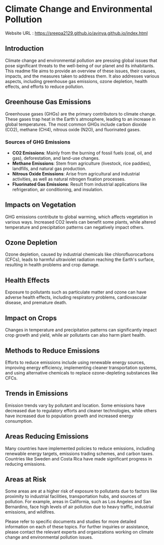 # Climate Change and Environmental Pollution 

Website URL : https://sreepa2129.github.io/avinya.github.io/index.html

## Introduction
Climate change and environmental pollution are pressing global issues that pose significant threats to the well-being of our planet and its inhabitants. This readme file aims to provide an overview of these issues, their causes, impacts, and the measures taken to address them. It also addresses various aspects, including greenhouse gas emissions, ozone depletion, health effects, and efforts to reduce pollution.

## Greenhouse Gas Emissions
Greenhouse gases (GHGs) are the primary contributors to climate change. These gases trap heat in the Earth's atmosphere, leading to an increase in global temperatures. The most common GHGs include carbon dioxide (CO2), methane (CH4), nitrous oxide (N2O), and fluorinated gases. 

### Sources of GHG Emissions
- **CO2 Emissions**: Mainly from the burning of fossil fuels (coal, oil, and gas), deforestation, and land-use changes.
- **Methane Emissions**: Stem from agriculture (livestock, rice paddies), landfills, and natural gas production.
- **Nitrous Oxide Emissions**: Arise from agricultural and industrial activities, as well as natural nitrogen fixation processes.
- **Fluorinated Gas Emissions**: Result from industrial applications like refrigeration, air conditioning, and insulation.

## Impacts on Vegetation
GHG emissions contribute to global warming, which affects vegetation in various ways. Increased CO2 levels can benefit some plants, while altered temperature and precipitation patterns can negatively impact others.

## Ozone Depletion
Ozone depletion, caused by industrial chemicals like chlorofluorocarbons (CFCs), leads to harmful ultraviolet radiation reaching the Earth's surface, resulting in health problems and crop damage.

## Health Effects
Exposure to pollutants such as particulate matter and ozone can have adverse health effects, including respiratory problems, cardiovascular disease, and premature death.

## Impact on Crops
Changes in temperature and precipitation patterns can significantly impact crop growth and yield, while air pollutants can also harm plant health.

## Methods to Reduce Emissions
Efforts to reduce emissions include using renewable energy sources, improving energy efficiency, implementing cleaner transportation systems, and using alternative chemicals to replace ozone-depleting substances like CFCs.

## Trends in Emissions
Emission trends vary by pollutant and location. Some emissions have decreased due to regulatory efforts and cleaner technologies, while others have increased due to population growth and increased energy consumption.

## Areas Reducing Emissions
Many countries have implemented policies to reduce emissions, including renewable energy targets, emissions trading schemes, and carbon taxes. Countries like Sweden and Costa Rica have made significant progress in reducing emissions.

## Areas at Risk
Some areas are at a higher risk of exposure to pollutants due to factors like proximity to industrial facilities, transportation hubs, and sources of pollution. For example, areas in California, such as Los Angeles and San Bernardino, face high levels of air pollution due to heavy traffic, industrial emissions, and wildfires.

Please refer to specific documents and studies for more detailed information on each of these topics. For further inquiries or assistance, please contact the relevant experts and organizations working on climate change and environmental pollution issues.
